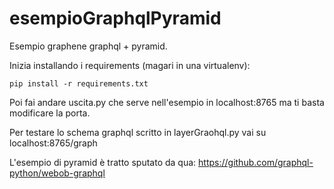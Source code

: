 # esempioGraphqlPyramid
Esempio graphene graphql + pyramid.

Inizia installando i requirements (magari in una virtualenv):
```
pip install -r requirements.txt
```

Poi fai andare uscita.py che serve nell'esempio in localhost:8765 ma ti basta modificare la porta.

Per testare lo schema graphql scritto in layerGraohql.py vai su localhost:8765/graph

L'esempio di pyramid è tratto sputato da qua: https://github.com/graphql-python/webob-graphql

